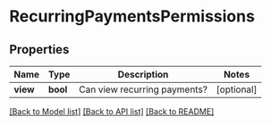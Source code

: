 # RecurringPaymentsPermissions

## Properties
Name | Type | Description | Notes
------------ | ------------- | ------------- | -------------
**view** | **bool** | Can view recurring payments? | [optional] 

[[Back to Model list]](../../README.md#documentation-for-models) [[Back to API list]](../../README.md#documentation-for-api-endpoints) [[Back to README]](../../README.md)

